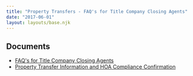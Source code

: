 ```yaml
---
title: "Property Transfers - FAQ's for Title Company Closing Agents"
date: "2017-06-01"
layout: layouts/base.njk
---
```


## Documents

- [FAQ's for Title Company Closing Agents](/static/2017/06/FAQs-for-Title-Company-Closing-Agents.pdf)
- [Property Transfer Information and HOA Compliance Confirmation](/static/2017/06/Property-Transfer-Information-and-HOA-Compliance-Confirmation.pdf)
